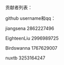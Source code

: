 贡献者列表：

github username和qq：

jiangsena                2862227496

EighteenLiu              2996989725  
         
Birdswanna               1767629007
 
nuxtb                    3253164247


